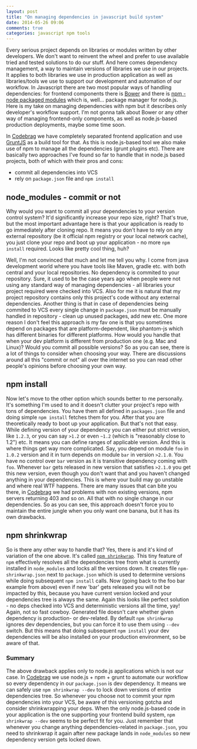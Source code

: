 ```yaml
---
layout: post
title: "On managing dependencies in javascript build system"
date: 2014-05-26 09:06
comments: true
categories: javascript npm tools
---
```


Every serious project depends on libraries or modules written by other developers. We don't want to reinvent the wheel and prefer to use available tried and tested solutions to do our stuff. And here comes dependency management, a way to maintain versions of libraries we use in our projects. It applies to both libraries we use in production application as well as libraries/tools we use to support our development and automation of our workflow. In Javascript there are two most popular ways of handling dependencies: for frontend components there is [Bower](http://bower.io) and there is [npm - node packaged modules](http://npmjs.org) which is, well... package manager for node.js. Here is my take on managing dependencies with npm but it describes only developer's workflow support. I'm not gonna talk about Bower or any other way of managing frontend-only components, as well as node.js-based production deployments, maybe some time soon.

In [Codebrag](http://codebrag.com) we have completely separated frontend application and use [GruntJS](http://gruntjs.com) as a build tool for that. As this is node.js-based tool we also make use of npm to manage all the dependencies (grunt plugins etc). There are basically two approaches I've found so far to handle that in node.js based projects, both of which with their pros and cons:

- commit all dependencies into VCS
- rely on `package.json` file and `npm install`

## node_modules - commit or not

Why would you want to commit all your dependencies to your version control system? It'd significantly increase your repo size, right? That's true, but the most important advantage here is that your application is ready to go immediately after cloning repo. It means you don't have to rely on any external repository (be it official npm registry or your local network cache), you just clone your repo and boot up your application - no more `npm install` required. Looks like pretty cool thing, huh? 

Well, I'm not convinced that much and let me tell you why. I come from java development world where you have tools like Maven, gradle etc. with both central and your local repositories. No dependency is commited to your repository. Sure, it used to be the case years ago when people were not using any standard way of managing dependencies - all libraries your project required were checked into VCS. Also for me it is natural that my project repository contains only this project's code without any external dependencies. Another thing is that in case of dependencies being commited to VCS every single change in `package.json` must be manually handled in repository - clean up unused packages, add new etc. One more reason I don't feel this approach is my fav one is that you sometimes depend on packages that are platform-dependent, like phantom-js which has different binaries for different platforms. How would you handle that when your dev platform is different from production one (e.g. Mac and Linux)? Would you commit all possible versions? So as you can see, there is a lot of things to consider when choosing your way. There are discussions around all this "commit or not" all over the internet so you can read other people's opinions before choosing your own way.

## npm install 

Now let's move to the other option which sounds better to me personally. It's something I'm used to and it doesn't clutter your project's repo with tons of dependencies. You have them all defined in `packages.json` file and doing simple `npm install` fetches them for you. After that you are theoretically ready to boot up your application. But that's not that easy. While defining version of your dependency you can either put strict version, like `1.2.3`, or you can say `>1.2` or even `~1.2` (which is "reasonably close to 1.2") etc. It means you can define ranges of applicable version. And this is where  things get way more complicated. Say, you depend on module `foo` in `1.0.2` version and it in turn depends on module `bar` in version `>2.1.0`. You have no control over `bar` version as it is transitive dependency coming with `foo`. Whenever `bar` gets released in new version that satisfies `>2.1.0` you get this new version, even though you don't want that and you haven't changed anything in your dependencies. This is where your build may go unstable and where real WTF happens. There are many issues that can bite you there, in [Codebrag](http://codebrag.com) we had problems with non existing versions, npm servers returning 403 and so on. All that with no single change in our dependencies. So as you can see, this approach doesn't force you to maintain the entire jungle when you only want one banana, but it has its own drawbacks. 

## npm shrinkwrap

So is there any other way to handle that? Yes, there is and it's kind of variation of the one above. It's called [`npm shrinkwrap`](https://www.npmjs.org/doc/cli/npm-shrinkwrap.html). This tiny feature of `npm` effectively resolves all the dependencies tree from what is currently installed in `node_modules` and locks all the versions down. It creates file `npm-shrinkwrap.json` next to `package.json` which is used to determine versions while doing subsequent `npm install` calls. Now (going back to the foo bar example from above) even if new 'bar' gets released you will not be impacted by this, because you have current version locked and your dependencies tree is always the same. Again this looks like perfect solution - no deps checked into VCS and deterministic versions all the time, yay! Again, not so fast cowboy. Generated file doesn't care whether given dependency is production- or dev-related. By default `npm shrinkwrap` ignores dev dependencies, but you can force it to use them using `--dev` switch. But this means that doing subsequent `npm install` your dev dependencies will be also installed on your production environment, so be aware of that.

### Summary

The above drawback applies only to node.js applications which is not our case. In [Codebrag](http://codebrag.com) we use node.js + npm + grunt to automate our workflow so every dependency in our `package.json` is dev dependency. It means we can safely use `npm shrinkwrap --dev` to lock down versions of entire dependencies tree. So whenever you choose not to commit your npm dependencies into your VCS, be aware of this versioning gotcha and consider shrinkwrapping your deps. When the only node.js-based code in your application is the one supporting your frontend build system, `npm shrinkwrap --dev` seems to be perfect fit for you. Just remember that whenever you change anything dependencies-related in `package.json`, you need to shrinkwrap it again after new package lands in `node_modules` so new dependency version gets locked down.




